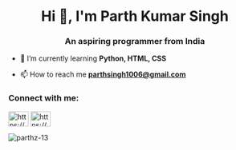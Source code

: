 <h1 align="center">Hi 👋, I'm Parth Kumar Singh</h1>
<h3 align="center">An aspiring programmer from India</h3>



- 🌱 I’m currently learning **Python, HTML, CSS**

- 📫 How to reach me **parthsingh1006@gmail.com**

<h3 align="left">Connect with me:</h3>
<p align="left">
<a href="https://www.instagram.com/parth.singh__/" target="blank"><img align="center" src="https://raw.githubusercontent.com/rahuldkjain/github-profile-readme-generator/master/src/images/icons/Social/instagram.svg" alt="https://www.instagram.com/parth.singh__/" height="30" width="40" /></a>
<a href="https://www.hackerrank.com/profile/parthz" target="blank"><img align="center" src="https://raw.githubusercontent.com/rahuldkjain/github-profile-readme-generator/master/src/images/icons/Social/hackerrank.svg" alt="https://www.hackerrank.com/profile/parthz" height="30" width="40" /></a>
</p>





<p><img align="center" src="https://holopin.me/parthz13" alt="parthz-13" /></p>
